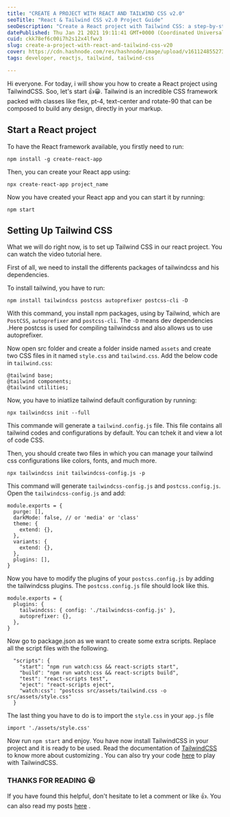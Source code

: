 ```yaml
---
title: "CREATE A PROJECT WITH REACT AND TAILWIND CSS v2.0"
seoTitle: "React & Tailwind CSS v2.0 Project Guide"
seoDescription: "Create a React project with Tailwind CSS: a step-by-step guide on setup and configuration"
datePublished: Thu Jan 21 2021 19:11:41 GMT+0000 (Coordinated Universal Time)
cuid: ckk78ef6c00i7h2s12x4lfwv3
slug: create-a-project-with-react-and-tailwind-css-v20
cover: https://cdn.hashnode.com/res/hashnode/image/upload/v1611248552732/JJLQGOiwh.jpeg
tags: developer, reactjs, tailwind, tailwind-css

---
```


Hi everyone. For today, i will show you how to create a React project using TailwindCSS. Soo, let's start 👍😀. Tailwind is an incredible CSS framework packed with classes like flex, pt-4, text-center and rotate-90 that can be composed to build any design, directly in your markup.

## Start a React project

To have the React framework available, you firstly need to run:

```plaintext
npm install -g create-react-app
```

Then, you can create your React app using:

```plaintext
npx create-react-app project_name
```

Now you have created your React app and you can start it by running:

```plaintext
npm start
```

## Setting Up Tailwind CSS

What we will do right now, is to set up Tailwind CSS in our react project. You can watch the video tutorial here.

First of all, we need to install the differents packages of tailwindcss and his dependencies.

To install tailwind, you have to run:

```plaintext
npm install tailwindcss postcss autoprefixer postcss-cli -D
```

With this command, you install npm packages, using by Tailwind, which are `PostCSS`, `autoprefixer` and `postcss-cli`. The `-D` means dev dependencies .Here postcss is used for compiling tailwindcss and also allows us to use autoprefixer.

Now open src folder and create a folder inside named `assets` and create two CSS files in it named `style.css` and `tailwind.css`. Add the below code in `tailwind.css`:

```plaintext
@tailwind base;
@tailwind components;
@tailwind utilities;
```

Now, you have to iniatlize tailwind default configuration by running:

```plaintext
npx tailwindcss init --full
```

This commande will generate a `tailwind.config.js` file. This file contains all tailwind codes and configurations by default. You can tchek it and view a lot of code CSS.

Then, you should create two files in which you can manage your tailwind css configurations like colors, fonts, and much more.

```plaintext
npx tailwindcss init tailwindcss-config.js -p
```

This command will generate `tailwindcss-config.js` and `postcss.config.js`. Open the `tailwindcss-config.js` and add:

```plaintext
module.exports = {
  purge: [],
  darkMode: false, // or 'media' or 'class'
  theme: {
    extend: {},
  },
  variants: {
    extend: {},
  },
  plugins: [],
}
```

Now you have to modify the plugins of your `postcss.config.js` by adding the tailwindcss plugins. The `postcss.config.js` file should look like this.

```plaintext
module.exports = {
  plugins: {
    tailwindcss: { config: './tailwindcss-config.js' },
    autoprefixer: {},
  },
}
```

Now go to package.json as we want to create some extra scripts. Replace all the script files with the following.

```plaintext
  "scripts": {
    "start": "npm run watch:css && react-scripts start",
    "build": "npm run watch:css && react-scripts build",
    "test": "react-scripts test",
    "eject": "react-scripts eject",
    "watch:css": "postcss src/assets/tailwind.css -o src/assets/style.css"
  }
```

The last thing you have to do is to import the `style.css` in your `app.js` file

```plaintext
import './assets/style.css'
```

Now run `npm start` and enjoy. You have now install TailwindCSS in your project and it is ready to be used. Read the documentation of [TailwindCSS](https://tailwindcss.com/docs/container) to know more about customizing . You can also try your code [here](https://play.tailwindcss.com/6F2VruLary) to play with TailwindCSS.

### THANKS FOR READING 😃

If you have found this helpful, don't hesitate to let a comment or like 👍. You can also read my posts [here](https://blog.fikara.io) .